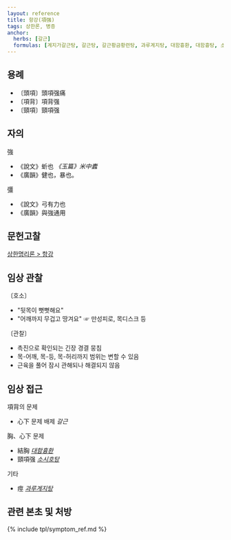 ```yaml
---
layout: reference
title: 항강(項强)
tags: 상한론, 병증
anchor:
  herbs: [갈근]
  formulas: [계지가갈근탕, 갈근탕, 갈근황금황련탕, 과루계지탕, 대함흉환, 대함흉탕, 소함흉탕]
---
```



## 용례

* 〔頭項〕頭項强痛
* 〔項背〕項背强
* 〔頸項〕頸項强

## 자의

強
* 《說文》蚚也 _《玉篇》米中蠹_
* 《廣韻》健也，暴也。

彊
* 《說文》弓有力也
* 《廣韻》與強通用


## 문헌고찰

[상한명리론 > 항강]({{site.baseurl}}/reference/Books/Etc/상한명리론#항강)



## 임상 관찰

〔호소〕
* "뒷목이 뻣뻣해요"
* "어깨까지 무겁고 땅겨요" ☞ 만성피로, 목디스크 등

〔관찰〕
* 촉진으로 확인되는 긴장 경결 뭉침
* 목-어깨, 목-등, 목-허리까지 범위는 변할 수 있음
* 근육을 풀어 잠시 관해되나 해결되지 않음

## 임상 접근

項背의 문제
* 心下 문제 배제 _갈근_

胸、心下 문제
* 結胸 _[대함흉환]({{site.formulaurl}}/대함흉환)_
* 頸項强 _[소시호탕]({{site.formulaurl}}/소시호탕)_

기타
* 痙 _[과루계지탕]({{site.formulaurl}}/과루계지탕)_



## 관련 본초 및 처방


{% include tpl/symptom_ref.md %}
